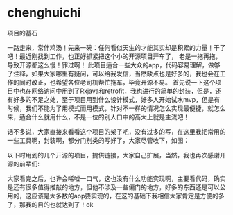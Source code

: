 # chenghuichi

项目的基石

一路走来，常伴鸡汤！先来一碗：任何看似天生的才能其实却是积累的力量！干了吧！最近刚找到工作，也正好抓紧把这个小的开源项目开车了，
老是一拖再拖，导致开源都这么慢！罪过啊！
此项目适合一些大众的app，代码容易理解，做够了注释，如果大家哪里有疑问，可以给我发信，当然缺点也是好多的，我也会在工作的同时改正，也希望各位老司机帮忙拖车，毕竟开源不易。
首先说一下这个项目中也在网络访问中用到了Rxjava和retrofit，我也进行的简单的封装，但是，还有好多的不足之处，至于项目用到什么设计模式，好多人开始试水mvp，但是有时候，我们不能为了用模式而用模式，针对不一样的情况怎么实现最便捷，就怎么来，适合什么就用什么，不是一位的别人口中的高大上就是主流吧！

话不多说，大家直接来看看这个项目的架子吧，没有过多的写，在这里我把常用的一些工具啊，封装啊，都分门别类的写好了，大家尽管收下，如图：




以下时用到的几个开源的项目，提供链接，大家自己扩展，当然，我也再次感谢开源的前辈们:


大家看完之后，也许会唏嘘一口气，这也没有什么功能实现啊，主要看代码，确实是还有很多值得推敲的地方，但他不涉及一些偏门的地方，好多的东西还是可以公用的，这应该是大多数的app要实现的，在这的基础下我相信大家肯定是方便的多了，那我的目的也就达到了！ok
